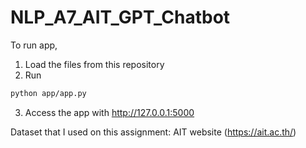 # NLP_A7_AIT_GPT_Chatbot

To run app, 
1. Load the files from this repository
2. Run
```sh
python app/app.py
```
3. Access the app with http://127.0.0.1:5000

Dataset that I used on this assignment: AIT website (https://ait.ac.th/)
